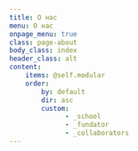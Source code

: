 ```yaml
---
title: О нас
menu: О нас
onpage_menu: true
class: page-about
body_class: index
header_class: alt
content:
    items: @self.modular
    order:
        by: default
        dir: asc
        custom:
              - _school
              - _fundator
              - _collaborators
---
```

